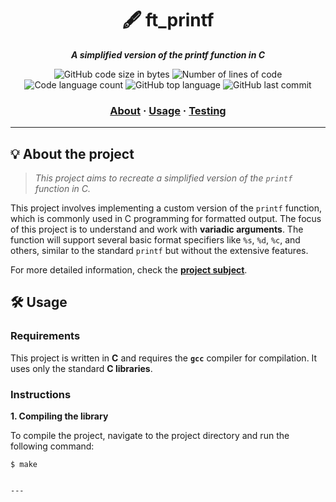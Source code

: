 <h1 align="center">
	🖋️ ft_printf
</h1>

<p align="center">
	<b><i>A simplified version of the printf function in C</i></b><br>
</p>

<p align="center">
	<img alt="GitHub code size in bytes" src="https://img.shields.io/github/languages/code-size/jazzazi007/ft_printf?color=lightblue" />
	<img alt="Number of lines of code" src="https://img.shields.io/tokei/lines/github/jazzazi007/ft_printf?color=critical" />
	<img alt="Code language count" src="https://img.shields.io/github/languages/count/jazzazi007/ft_printf?color=yellow" />
	<img alt="GitHub top language" src="https://img.shields.io/github/languages/top/jazzazi007/ft_printf?color=blue" />
	<img alt="GitHub last commit" src="https://img.shields.io/github/last-commit/jazzazi007/ft_printf?color=green" />
</p>

<h3 align="center">
	<a href="#%EF%B8%8F-about">About</a>
	<span> · </span>
	<a href="#%EF%B8%8F-usage">Usage</a>
	<span> · </span>
	<a href="#-testing">Testing</a>
</h3>

---

## 💡 About the project

> _This project aims to recreate a simplified version of the `printf` function in C._

This project involves implementing a custom version of the `printf` function, which is commonly used in C programming for formatted output. The focus of this project is to understand and work with **variadic arguments**. The function will support several basic format specifiers like `%s`, `%d`, `%c`, and others, similar to the standard `printf` but without the extensive features.

For more detailed information, check the [**project subject**](https://github.com/Surfi89/42cursus/tree/main/Subject%20PDFs).

## 🛠️ Usage

### Requirements

This project is written in **C** and requires the **`gcc`** compiler for compilation. It uses only the standard **C libraries**.

### Instructions

**1. Compiling the library**

To compile the project, navigate to the project directory and run the following command:

```shell
$ make


---

